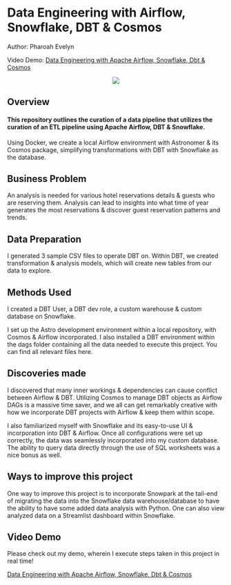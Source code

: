# Data Engineering with Airflow, Snowflake, DBT & Cosmos

Author: Pharoah Evelyn

Video Demo: [Data Engineering with Apache Airflow, Snowflake, Dbt & Cosmos](https://www.youtube.com/watch?v=JPh8D39x0pc)

<p align="center">
    <img src="https://github.com/Pharoah0/Data-Engineering-with-Apache-Airflow-Snowflake-DBT-Cosmos/blob/main/images/Airflow_dbt_Snowflake.png" />
</p>

## Overview

#### This repository outlines the curation of a data pipeline that utilizes the curation of an ETL pipeline using Apache Airflow, DBT & Snowflake.

Using Docker, we create a local Airflow environment with Astronomer & its Cosmos package, simplifying transformations with DBT with Snowflake as the database.

## Business Problem

An analysis is needed for various hotel reservations details & guests who are reserving them. Analysis can lead to insights into what time of year generates the most reservations & discover guest reservation patterns and trends.

## Data Preparation

I generated 3 sample CSV files to operate DBT on. Within DBT, we created transformation & analysis models, which will create new tables from our data to explore.

## Methods Used

I created a DBT User, a DBT dev role, a custom warehouse & custom database on Snowflake.

I set up the Astro development environment within a local repository, with Cosmos & Airflow incorporated. I also installed a DBT environment within the dags folder containing all the data needed to execute this project. You can find all relevant files here.

## Discoveries made

I discovered that many inner workings & dependencies can cause conflict between Airflow & DBT. Utilizing Cosmos to manage DBT objects as Airflow DAGs is a massive time saver, and we all can get remarkably creative with how we incorporate DBT projects with Airflow & keep them within scope.

I also familiarized myself with Snowflake and its easy-to-use UI & incorporation into DBT & Airflow. Once all configurations were set up correctly, the data was seamlessly incorporated into my custom database. The ability to query data directly through the use of SQL worksheets was a nice bonus as well.

## Ways to improve this project

One way to improve this project is to incorporate Snowpark at the tail-end of migrating the data into the Snowflake data warehouse/database to have the ability to have some added data analysis with Python. One can also view analyzed data on a Streamlist dashboard within Snowflake.

## Video Demo

Please check out my demo, wherein I execute steps taken in this project in real time!

[Data Engineering with Apache Airflow, Snowflake, Dbt & Cosmos](https://www.youtube.com/watch?v=JPh8D39x0pc)
